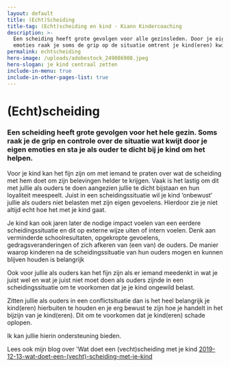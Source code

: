 ```yaml
---
layout: default
title: (Echt)Scheiding
title-tag: (Echt)scheiding en kind - Kiann Kindercoaching
description: >-
  Een scheiding heeft grote gevolgen voor alle gezinsleden. Door je eigen
  emoties raak je soms de grip op de situatie omtrent je kind(eren) kwijt.
permalink: echtscheiding
hero-image: /uploads/adobestock_249086908.jpeg
hero-slogan: je kind centraal zetten
include-in-menu: true
include-in-other-pages-list: true
---
```

# (Echt)scheiding

### Een scheiding heeft grote gevolgen voor het hele gezin. Soms raak je de grip en controle over de situatie wat kwijt door je eigen emoties en sta je als ouder te dicht bij je kind om het helpen.

Voor je kind kan het fijn zijn om met iemand te praten over wat de scheiding met hem doet om zijn belevingen helder te krijgen. Vaak is het lastig om dit met jullie als ouders te doen aangezien jullie te dicht bijstaan en hun loyaliteit meespeelt. Juist in een scheidingssituatie wil je kind ‘onbewust’ jullie als ouders niet belasten met zijn eigen gevoelens. Hierdoor zie je niet altijd echt hoe het met je kind gaat.

Je kind kan ook jaren later de nodige impact voelen van een eerdere scheidingssituatie en dit op externe wijze uiten of intern voelen. Denk aan verminderde schoolresultaten, opgekropte gevoelens, gedragsveranderingen of zich afkeren van (een van) de ouders. De manier waarop kinderen na de scheidingssituatie van hun ouders mogen en kunnen blijven houden is belangrijk

Ook voor jullie als ouders kan het fijn zijn als er iemand meedenkt in wat je juist wel en wat je juist niet moet doen als ouders zijnde in een scheidingssituatie om te voorkomen dat je je kind ongewild belast.

Zitten jullie als ouders in een conflictsituatie dan is het heel belangrijk je kind(eren) hierbuiten te houden en je erg bewust te zijn hoe je handelt in het bijzijn van je kind(eren). Dit om te voorkomen dat je kind(eren) schade oplopen.

Ik kan jullie hierin ondersteuning bieden.

Lees ook mijn blog over 'Wat doet een (vecht)scheiding met je kind [2019-12-13-wat-doet-een-(vecht)-scheiding-met-je-kind](2019-12-13-wat-doet-een-(vecht)-scheiding-met-je-kind)
